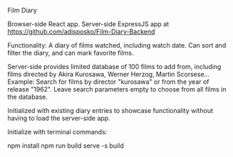 Film Diary

Browser-side React app. Server-side ExpressJS app at https://github.com/adisposko/Film-Diary-Backend

Functionality: A diary of films watched, including watch date.
Can sort and filter the diary, and can mark favorite films.

Server-side provides limited database of 100 films to add from, including films
directed by Akira Kurosawa, Werner Herzog, Martin Scorsese...
Example: Search for films by director "kurosawa" or from the year of release "1962".
Leave search parameters empty to choose from all films in the database.

Initialized with existing diary entries to showcase functionality
without having to load the server-side app.

Initialize with terminal commands:

npm install
npm run build
serve -s build